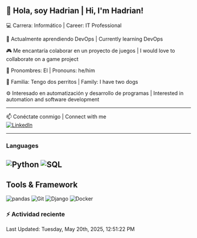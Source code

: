 👋 Hola, soy Hadrian | Hi, I'm Hadrian!
---
💻 Carrera: Informático | Career: IT Professional

🚀 Actualmente aprendiendo DevOps | Currently learning DevOps

🎮 Me encantaría colaborar en un proyecto de juegos | I would love to collaborate on a game project

📌 Pronombres: El | Pronouns: he/him

🐶 Familia: Tengo dos perritos | Family: I have two dogs

⚙️ Interesado en automatización y desarrollo de programas | Interested in automation and software development

---
📫 Conéctate conmigo | Connect with me  
[![LinkedIn](https://img.shields.io/badge/LinkedIn-0077B5?style=for-the-badge&logo=linkedin&logoColor=white)](www.linkedin.com/in/nelson-hadrian-guevara-rodriguez-3b3455145/)

---
###  **Languages**
![Python](https://img.shields.io/badge/Python-3776AB?style=for-the-badge&logo=python&logoColor=white)
![SQL](https://img.shields.io/badge/SQL-316192?style=for-the-badge&logo=postgresql&logoColor=white)
--
## **Tools & Framework**
![pandas](https://img.shields.io/badge/pandas-150458?style=for-the-badge&logo=pandas&logoColor=white)
![Git](https://img.shields.io/badge/Git-F05032?style=for-the-badge&logo=git&logoColor=white)
![Django](https://img.shields.io/badge/Django-092E20?style=for-the-badge&logo=django&logoColor=white)
![Docker](https://img.shields.io/badge/Docker-2496ED?style=for-the-badge&logo=docker&logoColor=white)


### :zap: Actividad reciente
<!--RECENT_ACTIVITY:start-->
<!--RECENT_ACTIVITY:end-->
<!--RECENT_ACTIVITY:last_update-->
Last Updated: Tuesday, May 20th, 2025, 12:51:22 PM
<!--RECENT_ACTIVITY:last_update_end-->
